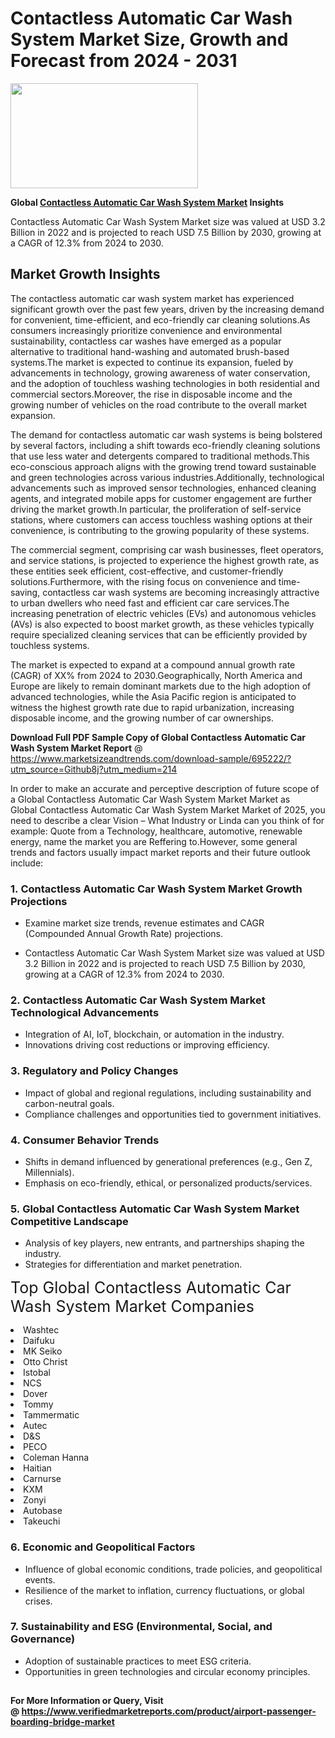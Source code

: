 <H1>Contactless Automatic Car Wash System Market Size, Growth and Forecast from 2024 - 2031</H1><img class="aligncenter size-medium wp-image-584254" src="https://thirdeyenews.in/wp-content/uploads/2024/09/Global-Market-Research-300x168.jpeg" alt="" width="300" height="168" /><p><strong>Global&nbsp;<a href="https://www.marketsizeandtrends.com/download-sample/695222/?utm_source=Github8j?utm_medium=214">Contactless Automatic Car Wash System Market</a> Insights</strong></p><p>Contactless Automatic Car Wash System Market size was valued at USD 3.2 Billion in 2022 and is projected to reach USD 7.5 Billion by 2030, growing at a CAGR of 12.3% from 2024 to 2030.</p><p><h2>Market Growth Insights</h2> <p>The contactless automatic car wash system market has experienced significant growth over the past few years, driven by the increasing demand for convenient, time-efficient, and eco-friendly car cleaning solutions.As consumers increasingly prioritize convenience and environmental sustainability, contactless car washes have emerged as a popular alternative to traditional hand-washing and automated brush-based systems.The market is expected to continue its expansion, fueled by advancements in technology, growing awareness of water conservation, and the adoption of touchless washing technologies in both residential and commercial sectors.Moreover, the rise in disposable income and the growing number of vehicles on the road contribute to the overall market expansion.</p> <p>The demand for contactless automatic car wash systems is being bolstered by several factors, including a shift towards eco-friendly cleaning solutions that use less water and detergents compared to traditional methods.This eco-conscious approach aligns with the growing trend toward sustainable and green technologies across various industries.Additionally, technological advancements such as improved sensor technologies, enhanced cleaning agents, and integrated mobile apps for customer engagement are further driving the market growth.In particular, the proliferation of self-service stations, where customers can access touchless washing options at their convenience, is contributing to the growing popularity of these systems.</p> <p>The commercial segment, comprising car wash businesses, fleet operators, and service stations, is projected to experience the highest growth rate, as these entities seek efficient, cost-effective, and customer-friendly solutions.Furthermore, with the rising focus on convenience and time-saving, contactless car wash systems are becoming increasingly attractive to urban dwellers who need fast and efficient car care services.The increasing penetration of electric vehicles (EVs) and autonomous vehicles (AVs) is also expected to boost market growth, as these vehicles typically require specialized cleaning services that can be efficiently provided by touchless systems.</p> <p>The market is expected to expand at a compound annual growth rate (CAGR) of XX% from 2024 to 2030.Geographically, North America and Europe are likely to remain dominant markets due to the high adoption of advanced technologies, while the Asia Pacific region is anticipated to witness the highest growth rate due to rapid urbanization, increasing disposable income, and the growing number of car ownerships.</p> <p><span class=""><strong>Download Full PDF Sample Copy of Global Contactless Automatic Car Wash System Market Report</strong> @ <a href="https://www.marketsizeandtrends.com/download-sample/695222/?utm_source=Github8j?utm_medium=214" target="_blank">https://www.marketsizeandtrends.com/download-sample/695222/?utm_source=Github8j?utm_medium=214</a></span></p><p>In order to make an accurate and perceptive description of future scope of a Global&nbsp;Contactless Automatic Car Wash System Market Market as Global&nbsp;Contactless Automatic Car Wash System Market Market of 2025, you need to describe a clear Vision &ndash; What Industry or Linda can you think of for example: Quote from a Technology, healthcare, automotive, renewable energy, name the market you are Reffering to.However, some general trends and factors usually impact market reports and their future outlook include:</p><h3>1.&nbsp;<strong>Contactless Automatic Car Wash System Market Growth Projections</strong></h3><ul><li>Examine market size trends, revenue estimates and CAGR (Compounded Annual Growth Rate) projections.</li><li><p>Contactless Automatic Car Wash System Market size was valued at USD 3.2 Billion in 2022 and is projected to reach USD 7.5 Billion by 2030, growing at a CAGR of 12.3% from 2024 to 2030.</p></li></ul><h3>2.&nbsp;<strong>Contactless Automatic Car Wash System Market Technological Advancements</strong></h3><ul><li>Integration of AI, IoT, blockchain, or automation in the industry.</li><li>Innovations driving cost reductions or improving efficiency.</li></ul><h3>3.&nbsp;<strong>Regulatory and Policy Changes</strong></h3><ul><li>Impact of global and regional regulations, including sustainability and carbon-neutral goals.</li><li>Compliance challenges and opportunities tied to government initiatives.</li></ul><h3>4.&nbsp;<strong>Consumer Behavior Trends</strong></h3><ul><li>Shifts in demand influenced by generational preferences (e.g., Gen Z, Millennials).</li><li>Emphasis on eco-friendly, ethical, or personalized products/services.</li></ul><h3>5.&nbsp;<strong>Global Contactless Automatic Car Wash System Market Competitive Landscape</strong></h3><ul><li>Analysis of key players, new entrants, and partnerships shaping the industry.</li><li>Strategies for differentiation and market penetration.</li></ul><p data-pm-slice="1 1 []"><span style="color: inherit; font-family: inherit; font-size: 25px;">Top Global Contactless Automatic Car Wash System Market Companies</span></p><div class="" data-test-id=""><p><li>Washtec</li><li> Daifuku</li><li> MK Seiko</li><li> Otto Christ</li><li> Istobal</li><li> NCS</li><li> Dover</li><li> Tommy</li><li> Tammermatic</li><li> Autec</li><li> D&S</li><li> PECO</li><li> Coleman Hanna</li><li> Haitian</li><li> Carnurse</li><li> KXM</li><li> Zonyi</li><li> Autobase</li><li> Takeuchi</li></p></div><h3>6.&nbsp;<strong>Economic and Geopolitical Factors</strong></h3><ul><li>Influence of global economic conditions, trade policies, and geopolitical events.</li><li>Resilience of the market to inflation, currency fluctuations, or global crises.</li></ul><h3>7.&nbsp;<strong>Sustainability and ESG (Environmental, Social, and Governance)</strong></h3><ul><li>Adoption of sustainable practices to meet ESG criteria.</li><li>Opportunities in green technologies and circular economy principles.</li></ul><h2><strong style="font-size: 14px;">For More Information or Query, Visit @&nbsp;</strong><a style="background-color: #ffffff; font-size: 14px;" href="https://www.marketsizeandtrends.com/report/contactless-automatic-car-wash-system-market/" target="_blank">https://www.verifiedmarketreports.com/product/airport-passenger-boarding-bridge-market</a></h2>
